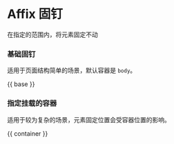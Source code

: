 # Affix 固钉

在指定的范围内，将元素固定不动

### 基础固钉

适用于页面结构简单的场景，默认容器是 `body`。

{{ base }}

### 指定挂载的容器

适用于较为复杂的场景，元素固定位置会受容器位置的影响。

{{ container }}
